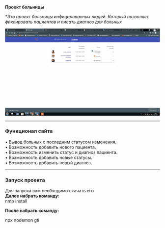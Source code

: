 **Проект больницы**

**Это проект больницы инфицированных людей. Который позволяет фиксировать пациентов и писать диагноз для больных*

![](https://github.com/adam-azhigov/BackendSolo/blob/main/%D0%93%D0%B8%D1%84%D0%BA%D0%B0%20%D1%81%D0%B0%D0%B9%D1%82%D0%B0.gif)    

---

### Функционал  сайта

  • Вывод больных с последним статусом изменения.  
  • Возможность  добавить нового пациента.  
  • Возможность изменить статус и диагноз пациента.  
  • Возможность добавить новые статусы.  
  • Возможность добавить новый диагноз.  

---

### Запуск проекта
Для запуска вам необходимо  скачать его   
**Далее набрать команду:**        
 nmp install       

**После набрать команду:**      

npx nodemon   gti   

